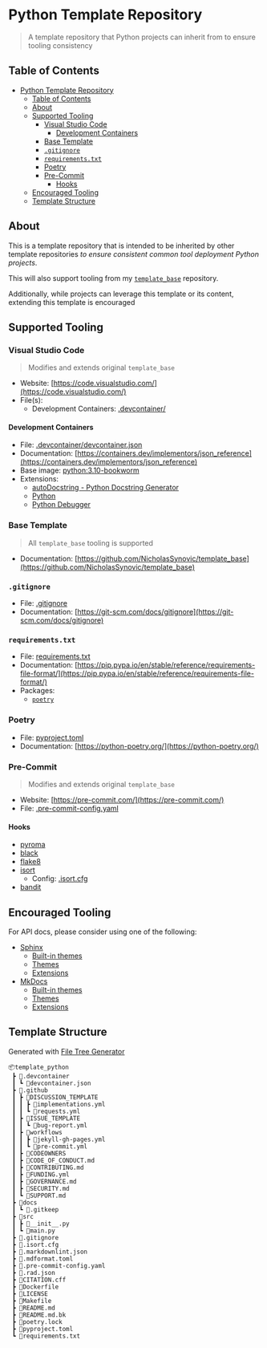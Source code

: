 # Python Template Repository

> A template repository that Python projects can inherit from to ensure tooling
> consistency

## Table of Contents

- [Python Template Repository](#python-template-repository)
  - [Table of Contents](#table-of-contents)
  - [About](#about)
  - [Supported Tooling](#supported-tooling)
    - [Visual Studio Code](#visual-studio-code)
      - [Development Containers](#development-containers)
    - [Base Template](#base-template)
    - [`.gitignore`](#gitignore)
    - [`requirements.txt`](#requirementstxt)
    - [Poetry](#poetry)
    - [Pre-Commit](#pre-commit)
      - [Hooks](#hooks)
  - [Encouraged Tooling](#encouraged-tooling)
  - [Template Structure](#template-structure)

## About

This is a template repository that is intended to be inherited by other template
repositories *to ensure consistent common tool deployment Python projects*.

This will also support tooling from my
[`template_base`](https://github.com/NicholasSynovic/template_base) repository.

Additionally, while projects can leverage this template or its content,
extending this template is encouraged

## Supported Tooling

### Visual Studio Code

> Modifies and extends original `template_base`

- Website: [https://code.visualstudio.com/](https://code.visualstudio.com/)
- File(s):
  - Development Containers: [.devcontainer/](.devcontainer/)

#### Development Containers

- File: [.devcontainer/devcontainer.json](.devcontainer/devcontainer.json)
- Documentation:
  [https://containers.dev/implementors/json_reference](https://containers.dev/implementors/json_reference)
- Base image: [python:3.10-bookworm](https://hub.docker.com/_/python/)
- Extensions:
  - [autoDocstring - Python Docstring Generator](https://marketplace.visualstudio.com/items?itemName=njpwerner.autodocstring)
  - [Python](https://marketplace.visualstudio.com/items?itemName=ms-python.python)
  - [Python Debugger](https://marketplace.visualstudio.com/items?itemName=ms-python.debugpy)

### Base Template

> All `template_base` tooling is supported

- Documentation:
  [https://github.com/NicholasSynovic/template_base](https://github.com/NicholasSynovic/template_base)

### `.gitignore`

- File: [.gitignore](.gitignore)
- Documentation:
  [https://git-scm.com/docs/gitignore](https://git-scm.com/docs/gitignore)

### `requirements.txt`

- File: [requirements.txt](requirements.txt)
- Documentation:
  [https://pip.pypa.io/en/stable/reference/requirements-file-format/](https://pip.pypa.io/en/stable/reference/requirements-file-format/)
- Packages:
  - [`poetry`](https://python-poetry.org/)

### Poetry

- File: [pyproject.toml](pyproject.toml)
- Documentation: [https://python-poetry.org/](https://python-poetry.org/)

### Pre-Commit

> Modifies and extends original `template_base`

- Website: [https://pre-commit.com/](https://pre-commit.com/)
- File: [.pre-commit-config.yaml](.pre-commit-config.yaml)

#### Hooks

- [pyroma](https://github.com/executablebooks/mdformat)
- [black](https://black.readthedocs.io/en/stable/index.html)
- [flake8](https://flake8.pycqa.org/en/latest/)
- [isort](https://pycqa.github.io/isort/)
  - Config: [.isort.cfg](.isort.cfg)
- [bandit](https://bandit.readthedocs.io/en/latest/)

## Encouraged Tooling

For API docs, please consider using one of the following:

- [Sphinx](https://www.sphinx-doc.org/en/master/)
  - [Built-in themes](https://www.sphinx-doc.org/en/master/usage/theming.html#builtin-themes)
  - [Themes](https://sphinx-themes.readthedocs.io/en/latest/)
  - [Extensions](https://awesomesphinx.useblocks.com/)
- [MkDocs](https://www.mkdocs.org/)
  - [Built-in themes](https://www.mkdocs.org/user-guide/choosing-your-theme/)
  - [Themes](https://github.com/mkdocs/mkdocs/wiki/MkDocs-Themes)
  - [Extensions](https://github.com/mkdocs/catalog)

## Template Structure

Generated with
[File Tree Generator](https://marketplace.visualstudio.com/items?itemName=Shinotatwu-DS.file-tree-generator)

```shell
📦template_python
 ┣ 📂.devcontainer
 ┃ ┗ 📜devcontainer.json
 ┣ 📂.github
 ┃ ┣ 📂DISCUSSION_TEMPLATE
 ┃ ┃ ┣ 📜implementations.yml
 ┃ ┃ ┗ 📜requests.yml
 ┃ ┣ 📂ISSUE_TEMPLATE
 ┃ ┃ ┗ 📜bug-report.yml
 ┃ ┣ 📂workflows
 ┃ ┃ ┣ 📜jekyll-gh-pages.yml
 ┃ ┃ ┗ 📜pre-commit.yml
 ┃ ┣ 📜CODEOWNERS
 ┃ ┣ 📜CODE_OF_CONDUCT.md
 ┃ ┣ 📜CONTRIBUTING.md
 ┃ ┣ 📜FUNDING.yml
 ┃ ┣ 📜GOVERNANCE.md
 ┃ ┣ 📜SECURITY.md
 ┃ ┗ 📜SUPPORT.md
 ┣ 📂docs
 ┃ ┗ 📜.gitkeep
 ┣ 📂src
 ┃ ┣ 📜__init__.py
 ┃ ┗ 📜main.py
 ┣ 📜.gitignore
 ┣ 📜.isort.cfg
 ┣ 📜.markdownlint.json
 ┣ 📜.mdformat.toml
 ┣ 📜.pre-commit-config.yaml
 ┣ 📜.rad.json
 ┣ 📜CITATION.cff
 ┣ 📜Dockerfile
 ┣ 📜LICENSE
 ┣ 📜Makefile
 ┣ 📜README.md
 ┣ 📜README.md.bk
 ┣ 📜poetry.lock
 ┣ 📜pyproject.toml
 ┗ 📜requirements.txt
```
